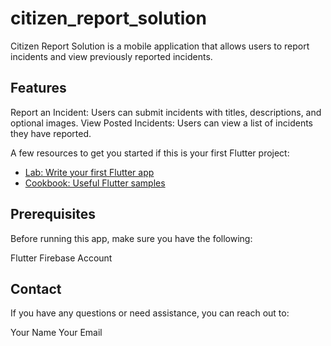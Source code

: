 # citizen_report_solution

Citizen Report Solution is a mobile application that allows users to report incidents and view previously reported incidents.

## Features

Report an Incident: Users can submit incidents with titles, descriptions, and optional images.
View Posted Incidents: Users can view a list of incidents they have reported.



A few resources to get you started if this is your first Flutter project:

- [Lab: Write your first Flutter app](https://docs.flutter.dev/get-started/codelab)
- [Cookbook: Useful Flutter samples](https://docs.flutter.dev/cookbook)

## Prerequisites

Before running this app, make sure you have the following:

Flutter
Firebase Account

## Contact
If you have any questions or need assistance, you can reach out to:

Your Name
Your Email
